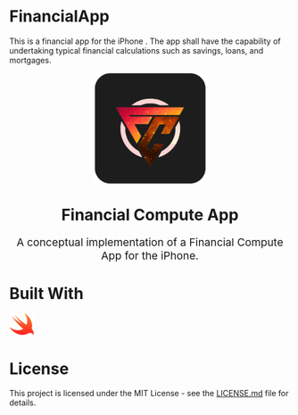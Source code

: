 # FinancialApp
This is a financial app for the iPhone . The app shall have the capability of undertaking typical financial calculations such as savings, loans, and mortgages. 


<p align="center">
    <img style="display:block;text-align:center" src="./Docs/Logo/appImage.png" alt="logo-text" width="200" />
    <h1 align="center">Financial Compute  App</h1>
    <p align="center" style="font-size: 1.2rem;">A conceptual implementation of a Financial Compute  App for the iPhone.</p>
</p>

# Built With

<a href="https://swift.org/"><img src="./docs/readme-resources/swift-logo.svg" alt="swift" height="40" /></a>&nbsp;&nbsp;

# License

This project is licensed under the MIT License - see the [LICENSE.md](LICENSE.md) file for details.
